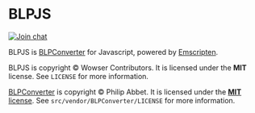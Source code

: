 # BLPJS

[![Join chat](https://img.shields.io/badge/gitter-join_chat-blue.svg?style=flat)](https://gitter.im/wowserhq/wowser)

BLPJS is [BLPConverter](https://github.com/Kanma/BLPConverter) for Javascript, powered by
[Emscripten](http://emscripten.org).

BLPJS is copyright © Wowser Contributors. It is licensed under the **MIT** license. See
`LICENSE` for more information.

[BLPConverter](https://github.com/Kanma/BLPConverter) is copyright © Philip Abbet. It is
licensed under the [**MIT** license](https://github.com/Kanma/BLPConverter/blob/master/LICENSE).
See `src/vendor/BLPConverter/LICENSE` for more information.

